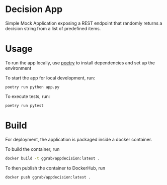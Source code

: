 Decision App
============

Simple Mock Application exposing a REST endpoint that randomly returns a decision string from a list of predefined items.

# Usage

To run the app locally, use [poetry](https://python-poetry.org/) to install dependencies and set up the environment

To start the app for local development, run:

```
poetry run python app.py
```

To execute tests, run:

```
poetry run pytest
```

# Build

For deployment, the application is packaged inside a docker container.

To build the container, run 

```bash
docker build -t ggrab/appdecision:latest .
```

To then publish the container to DockerHub, run 

```bash
docker push ggrab/appdecision:latest .
```
